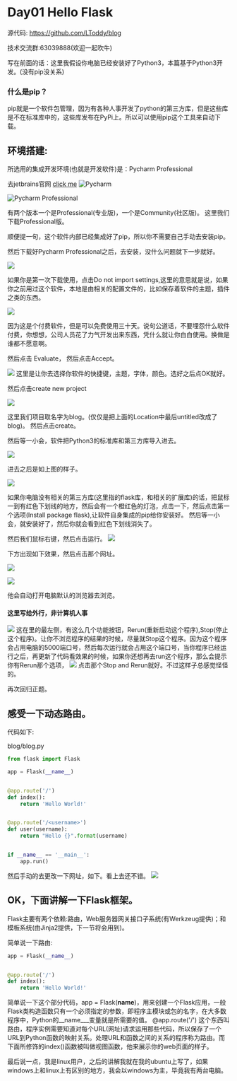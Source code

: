 # Day01 Hello Flask

源代码: https://github.com/LToddy/blog

技术交流群:63039888(欢迎一起吹牛)

写在前面的话：这里我假设你电脑已经安装好了Python3，本篇基于Python3开发。(没有pip没关系)

### 什么是pip？
pip就是一个软件包管理，因为有各种人事开发了python的第三方库，但是这些库是不在标准库中的，这些库发布在PyPi上。所以可以使用pip这个工具来自动下载。


## 环境搭建:
所选用的集成开发环境(也就是开发软件)是：Pycharm Professional

去jetbrains官网 [click me](https://www.jetbrains.com/)
![Pycharm](https://img.vim-cn.com/33/da78b993e3f26d1a6f88f83810fa40048000f9.png)

![Pycharm Professional](https://img.vim-cn.com/ea/cf73e1115185cddd5457ccc1d3d52683579e5c.png)

有两个版本一个是Professional(专业版)，一个是Community(社区版)。
这里我们下载Professional版。

顺便提一句，这个软件内部已经集成好了pip，所以你不需要自己手动去安装pip。


然后下载好Pycharm Professional之后，去安装，没什么问题就下一步就好。

![](https://img.vim-cn.com/1c/a0d7cdff71fed5e8c1ac3f0299c5376d0898f4.png)

如果你是第一次下载使用，点击Do not import settings,这里的意思就是说，如果你之前用过这个软件，本地是由相关的配置文件的，比如保存着软件的主题，插件之类的东西。

![](https://img.vim-cn.com/0e/59840c75f7b97cf8d81338344e8b53bc174656.png)

因为这是个付费软件，但是可以免费使用三十天。说句公道话，不要埋怨什么软件付费，你想想，公司人员花了力气开发出来东西，凭什么就让你白白使用。换做是谁都不愿意啊。

然后点击 Evaluate， 然后点击Accept。

![](https://img.vim-cn.com/4b/e6e1c874e626956cc9d248705a08eec99eb345.png)
这里是让你去选择你软件的快捷键，主题，字体，颜色。选好之后点OK就好。

然后点击create new project

![](https://img.vim-cn.com/e7/6363711a0254f8dc350151ebf04a6a4afc45bc.png)

这里我们项目取名字为blog。(仅仅是把上面的Location中最后untitled改成了blog)。
然后点击create。

然后等一小会，软件把Python3的标准库和第三方库导入进去。

![](https://img.vim-cn.com/28/8ea1f7973af837e5a2b34790ce8937b5acd8b3.png)

进去之后是如上图的样子。

![](https://img.vim-cn.com/0e/8f793910536cb1f49cd6d25983ec219bfb2ffe.png)

如果你电脑没有相关的第三方库(这里指的flask库，和相关的扩展库)的话，把鼠标一到有红色下划线的地方，然后会有一个橙红色的灯泡，点击一下，然后点击第一个选项(Install package flask),让软件自身集成的pip给你安装好。
然后等一小会，就安装好了，然后你就会看到红色下划线消失了。

然后我们鼠标右键，然后点击运行。
![](https://img.vim-cn.com/df/8a134d2a4365317c3fe4a992a876e5d8673b6a.png)

下方出现如下效果，然后点击那个网址。

![](https://img.vim-cn.com/80/d1f54859f1bd6964d9dd74faa6fa4ce4ba9479.png)

![](https://img.vim-cn.com/b2/7fc128c89b4ca956f4039557d6717b501fc5d6.png)

他会自动打开电脑默认的浏览器去浏览。

#### 这里写给外行，非计算机人事
![](https://img.vim-cn.com/80/d1f54859f1bd6964d9dd74faa6fa4ce4ba9479.png)
这在里的最左侧，有这么几个功能按钮，Rerun(重新启动这个程序),Stop(停止这个程序)。让你不浏览程序的结果的时候，尽量就Stop这个程序。因为这个程序会占用电脑的5000端口号，然后每次运行就会占用这个端口号，当你程序已经运行之后，再更新了代码看效果的时候，如果你还想再去run这个程序，那么会提示你有Rerun那个选项，
![](https://img.vim-cn.com/65/93f7908015842775faebef47280edfd8fed4bd.png) 点击那个Stop and Rerun就好。不过这样子总感觉怪怪的。


再次回归正题。

## 感受一下动态路由。
代码如下:

blog/blog.py
```python
from flask import Flask

app = Flask(__name__)


@app.route('/')
def index():
    return 'Hello World!'


@app.route('/<username>')
def user(username):
    return "Hello {}".format(username)


if __name__ == '__main__':
    app.run()
```
然后手动的去更改一下网址，如下。看上去还不错。
![](https://img.vim-cn.com/1d/f36c666f2ff2aed05739897d024c45a31dcf65.png)

## OK，下面讲解一下Flask框架。

Flask主要有两个依赖:路由，Web服务器网关接口子系统(有Werkzeug提供)；和模板系统(由Jinja2提供，下一节将会用到)。

简单说一下路由:

```python
app = Flask(__name__)


@app.route('/')
def index():
    return 'Hello World!'
```
简单说一下这个部分代码，app = Flask(__name__)，用来创建一个Flask应用，一般Flask类构造函数只有一个必须指定的参数，即程序主模块或包的名字，在大多数程序中，Python的__name___变量就是所需要的值。
@app.route('/') 这个东西叫路由，程序实例需要知道对每个URL(网址)请求运用那些代码，所以保存了一个URL到Python函数的映射关系。处理URL和函数之间的关系的程序称为路由。而下面所修饰的index()函数被叫做视图函数，他来展示你的web页面的样子。


最后说一点，我是linux用户，之后的讲解我就在我的ubuntu上写了，如果windows上和linux上有区别的地方，我会以windows为主，毕竟我有两台电脑。